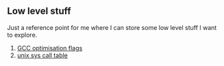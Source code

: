Low level stuff
---------------

Just a reference point for me where I can store some low level stuff I want
to explore.

1. [GCC optimisation flags](resources/gcc_optimisation_levels.md)
2. [unix sys call table](resources/syscall_64.tbl)
